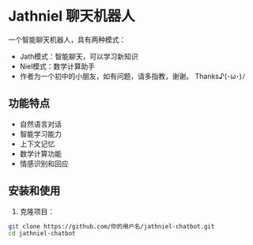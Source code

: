 # Jathniel 聊天机器人

一个智能聊天机器人，具有两种模式：
- Jath模式：智能聊天，可以学习新知识
- Niel模式：数学计算助手
- 作者为一个初中的小朋友，如有问题，请多指教，谢谢。 Thanks♪(･ω･)ﾉ

## 功能特点

- 自然语言对话
- 智能学习能力
- 上下文记忆
- 数学计算功能
- 情感识别和回应

## 安装和使用

1. 克隆项目：
```bash
git clone https://github.com/你的用户名/jathniel-chatbot.git
cd jathniel-chatbot